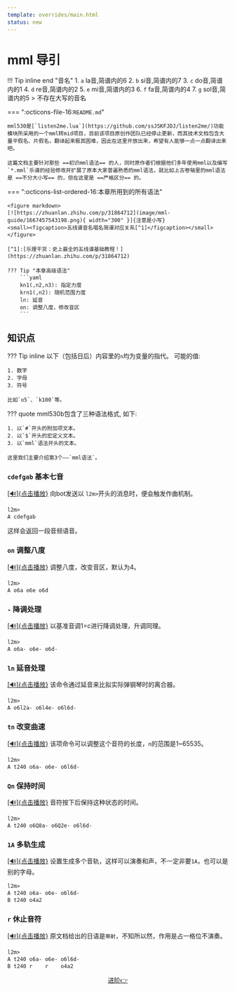 ```yaml
---
template: overrides/main.html
status: new
---
```

# mml 导引

!!! Tip  inline end "音名"
    1. `a` la音,简谱内的6
    2. `b` si音,简谱内的7
    3. `c` do音,简谱内的1
    4. `d` re音,简谱内的2
    5. `e` mi音,简谱内的3
    6. `f` fa音,简谱内的4
    7. `g` sol音,简谱内的5
    > 不存在大写的音名

=== ":octicons-file-16:`README.md`"

    mml530是[`listen2me.lua`](https://github.com/ssJSKFJDJ/listen2me/)功能模块所采用的一个mml转mid项目，目前该项目原创作团队已经停止更新，而其技术文档包含大量平假名、片假名，翻译起来极其困难，因此在这里开放出来，希望有人能够一点一点翻译出来吧。

    这篇文档主要针对那些 ==初识mml语法== 的人，同时原作者们根据他们多年使用mml以及编写`*.mml`乐谱的经验修改并扩展了原本大家普遍熟悉的mml语法，就比如上古卷轴里的mml语法是 ==不分大小写== 的，但在这里是 ==严格区分== 的。

=== ":octicons-list-ordered-16:本章所用到的所有语法"

    <figure markdown>
    [![https://zhuanlan.zhihu.com/p/31864712](image/mml-guide/1667457543198.png){ width="300" }]{注意是小写}
    <small><figcaption>五线谱音名唱名简谱对应关系[^1]</figcaption></small>
    </figure>

    [^1]:[乐理干货：史上最全的五线谱基础教程！](https://zhuanlan.zhihu.com/p/31864712)

    ??? Tip "本章高级语法"
        ```yaml
        kn1(,n2,n3): 指定力度
        krn1(,n2): 随机范围力度
        ln: 延音
        on: 调整八度，修改音区
        ```

## **知识点**

??? Tip inline
    以下（包括日后）内容里的`n`均为变量的指代。
    可能的值:
    
    1. 数字
    2. 字母
    3. 符号

    比如`o5`、`k100`等。

??? quote
    mml530b包含了三种语法格式,
    如下:

    1. 以`#`开头的附加项文本。
    2. 以`$`开头的宏定义文本。
    3. 以`mml`语法开头的文本。

    这里我们主要介绍第3个——`mml语法`。

### `cdefgab` 基本七音

<a href="../audio/sample-cdefgab.mp3" onclick="playItHere(event, this)">[🔊]{点击播放}</a> 向bot发送以 `l2m>`开头的消息时，便会触发作曲机制。

```
l2m>
A cdefgab
```

这样会返回一段音频语音。

### `on` 调整八度

<a href="../audio/sample-on.mp3" onclick="playItHere(event, this)">[🔊]{点击播放}</a> 调整八度，改变音区，默认为4。

```
l2m>
A o6a o6e o6d
```

### `-` 降调处理

<a href="../audio/sample--.mp3" onclick="playItHere(event, this)">[🔊]{点击播放}</a> 以基准音调1=c进行降调处理，升调同理。

```
l2m>
A o6a- o6e- o6d-
```

### `ln` 延音处理

<a href="../audio/sample-ln.mp3" onclick="playItHere(event, this)">[🔊]{点击播放}</a> 该命令通过延音来比拟实际弹钢琴时的离合器。

```
l2m>
A o6l2a- o6l4e- o6l6d-
```

### `tn` 改变曲速

<a href="../audio/sample-tn.mp3" onclick="playItHere(event, this)">[🔊]{点击播放}</a> 该项命令可以调整这个音符的长度，`n`的范围是1~65535。

```
l2m>
A t240 o6a- o6e- o6l6d-
```

### `Qn` 保持时间

<a href="../audio/sample-Qn.mp3" onclick="playItHere(event, this)">[🔊]{点击播放}</a> 音符按下后保持这种状态的时间。

```
l2m>
A t240 o6Q8a- o6Q2e- o6l6d-
```

### `1A` 多轨生成

<a href="../audio/sample-1A.mp3" onclick="playItHere(event, this)">[🔊]{点击播放}</a> 设置生成多个音轨，这样可以演奏和声，不一定非要`1A`，也可以是别的字母。

```
l2m>
A t240 o6a- o6e- o6l6d-
B t240 o4a2 
```

### `r` 休止音符

<a href="../audio/sample-r.mp3" onclick="playItHere(event, this)">[🔊]{点击播放}</a> 原文档给出的日语是`蒂射`，不知所以然，作用是占一格位不演奏。

```
l2m>
A t240 o6a- o6e- o6l6d-
B t240 r    r    o4a2 
```
<!-- <a href="../audio/sample-r.mp3">Play the sound</a> -->
<p align="center">
    <a class="md-button" href="../forward">进阶👉</a>
</p>
<!-- The following needs to be inserted somewhere on the page for the player(s) to work. -->
<!-- <midi-player href="../audio/sample-r.mid" onclick="playItHere(event, this)" sound-font>[🔊]{点击播放}</midi-player>  -->
<script src="https://cdn.jsdelivr.net/combine/npm/tone@14.7.58,npm/@magenta/music@1.22.1/es6/core.js,npm/focus-visible@5,npm/html-midi-player@1.4.0"></script>

<script>
function playItHere(e, link) {
  var audio = document.createElement("audio");
  var src = document.createElement("source");
  src.src = link.href;
  audio.appendChild(src);
  audio.play();
  e.preventDefault();
}
</script>

